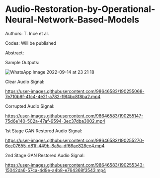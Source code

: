 # Audio-Restoration-by-Operational-Neural-Network-Based-Models

Authors: T. Ince et al.

Codes: Will be published

Abstract:

Sample Outputs:

![WhatsApp Image 2022-09-14 at 23 21 18](https://user-images.githubusercontent.com/98646583/190254624-7856c886-663a-43aa-a03e-0f71a1fd8ba4.jpeg)

Clear Audio Signal:

https://user-images.githubusercontent.com/98646583/190255068-7e710b8f-41c4-4e21-a782-f9f4bc8f8ba2.mp4

Corrupted Audio Signal:

https://user-images.githubusercontent.com/98646583/190255147-75d6e140-502a-47af-9594-3ec37dba3002.mp4

1st Stage GAN Restored Audio Signal:

https://user-images.githubusercontent.com/98646583/190255270-6ec07655-d81f-449b-8a5a-df66ae828ee4.mp4

2nd Stage GAN Restored Audio Signal:

https://user-images.githubusercontent.com/98646583/190255343-15042da6-57ca-4d9e-a4b8-e764368f3543.mp4







